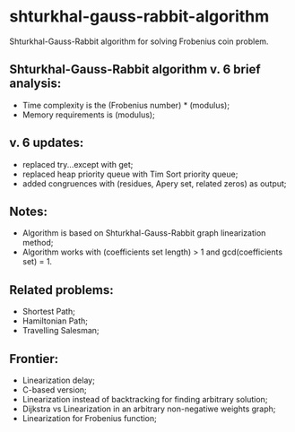 # shturkhal-gauss-rabbit-algorithm
Shturkhal-Gauss-Rabbit algorithm for solving Frobenius coin problem.

## Shturkhal-Gauss-Rabbit algorithm v. 6 brief analysis:
* Time complexity is the (Frobenius number) * (modulus);
* Memory requirements is (modulus);

## v. 6 updates:
* replaced try...except with get;
* replaced heap priority queue with Tim Sort priority queue;
* added congruences with (residues, Apery set, related zeros) as output;

## Notes:
* Algorithm is based on Shturkhal-Gauss-Rabbit graph linearization method;
* Algorithm works with (coefficients set length) > 1 and gcd(coefficients set) = 1.

## Related problems:
* Shortest Path;
* Hamiltonian Path;
* Travelling Salesman;

## Frontier:
* Linearization delay;
* C-based version;
* Linearization instead of backtracking for finding arbitrary solution;
* Dijkstra vs Linearization in an arbitrary non-negatiwe weights graph;
* Linearization for Frobenius function;
